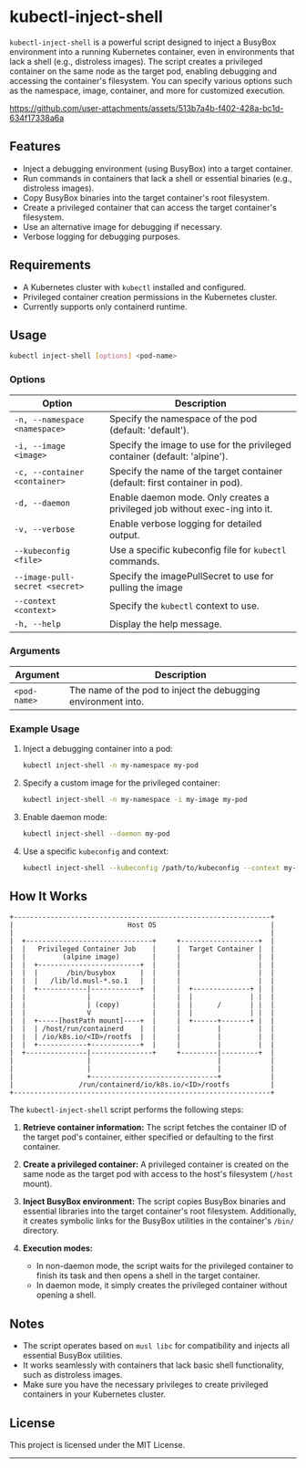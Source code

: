 # kubectl-inject-shell

`kubectl-inject-shell` is a powerful script designed to inject a BusyBox environment into a running Kubernetes container, even in environments that lack a shell (e.g., distroless images). The script creates a privileged container on the same node as the target pod, enabling debugging and accessing the container's filesystem. You can specify various options such as the namespace, image, container, and more for customized execution.

https://github.com/user-attachments/assets/513b7a4b-f402-428a-bc1d-634f17338a6a

## Features
- Inject a debugging environment (using BusyBox) into a target container.
- Run commands in containers that lack a shell or essential binaries (e.g., distroless images).
- Copy BusyBox binaries into the target container's root filesystem.
- Create a privileged container that can access the target container's filesystem.
- Use an alternative image for debugging if necessary.
- Verbose logging for debugging purposes.

## Requirements
- A Kubernetes cluster with `kubectl` installed and configured.
- Privileged container creation permissions in the Kubernetes cluster.
- Currently supports only containerd runtime.

## Usage

```bash
kubectl inject-shell [options] <pod-name>
```

### Options
| Option                         | Description                                                                 |
|--------------------------------|-----------------------------------------------------------------------------|
| `-n, --namespace <namespace>`  | Specify the namespace of the pod (default: 'default').                      |
| `-i, --image <image>`          | Specify the image to use for the privileged container (default: 'alpine').  |
| `-c, --container <container>`  | Specify the name of the target container (default: first container in pod).  |
| `-d, --daemon`                 | Enable daemon mode. Only creates a privileged job without exec-ing into it. |
| `-v, --verbose`                | Enable verbose logging for detailed output.                                 |
| `--kubeconfig <file>`          | Use a specific kubeconfig file for `kubectl` commands.                      |
| `--image-pull-secret <secret>` | Specify the imagePullSecret to use for pulling the image                    |
| `--context <context>`          | Specify the `kubectl` context to use.                                       |
| `-h, --help`                   | Display the help message.                                                   |

### Arguments
| Argument   | Description                                                |
|------------|------------------------------------------------------------|
| `<pod-name>` | The name of the pod to inject the debugging environment into. |

### Example Usage

1. Inject a debugging container into a pod:
   ```bash
   kubectl inject-shell -n my-namespace my-pod
   ```

2. Specify a custom image for the privileged container:
   ```bash
   kubectl inject-shell -n my-namespace -i my-image my-pod
   ```

3. Enable daemon mode:
   ```bash
   kubectl inject-shell --daemon my-pod
   ```

4. Use a specific `kubeconfig` and context:
   ```bash
   kubectl inject-shell --kubeconfig /path/to/kubeconfig --context my-context my-pod
   ```

## How It Works
```
+---------------------------------------------------------------+
|                            Host OS                            |
|                                                               |
|  +-------------------------------+     +-------------------+  |
|  |   Privileged Container Job    |     |  Target Container |  |
|  |         (alpine image)        |     |                   |  |
|  |  +-------------------------+  |     |                   |  |
|  |  |       /bin/busybox      |  |     |                   |  |
|  |  |   /lib/ld.musl-*.so.1   |  |     |                   |  |
|  |  +------------|------------+  |     |  +--------------+ |  |
|  |               |               |     |  |              | |  |
|  |               | (copy)        |     |  |      /       | |  |
|  |               V               |     |  |              | |  |
|  |  +-----[hostPath mount]----+  |     |  +------+-------+ |  |
|  |  | /host/run/containerd    |  |     |         |         |  |
|  |  | /io/k8s.io/<ID>/rootfs  |  |     |         |         |  |
|  |  +------------+------------+  |     |         |         |  |
|  +---------------|---------------+     +---------|---------+  |
|                  |                               |            |
|                  |                               |            |
|                  +-------------------------------+            |
|                /run/containerd/io/k8s.io/<ID>/rootfs          |
+---------------------------------------------------------------+

```
The `kubectl-inject-shell` script performs the following steps:

1. **Retrieve container information:** 
   The script fetches the container ID of the target pod's container, either specified or defaulting to the first container.

2. **Create a privileged container:** 
   A privileged container is created on the same node as the target pod with access to the host's filesystem (`/host` mount).

3. **Inject BusyBox environment:**
   The script copies BusyBox binaries and essential libraries into the target container's root filesystem. Additionally, it creates symbolic links for the BusyBox utilities in the container's `/bin/` directory.

4. **Execution modes:**
   - In non-daemon mode, the script waits for the privileged container to finish its task and then opens a shell in the target container.
   - In daemon mode, it simply creates the privileged container without opening a shell.

## Notes

- The script operates based on `musl libc` for compatibility and injects all essential BusyBox utilities.
- It works seamlessly with containers that lack basic shell functionality, such as distroless images.
- Make sure you have the necessary privileges to create privileged containers in your Kubernetes cluster.

## License

This project is licensed under the MIT License.

--- 


